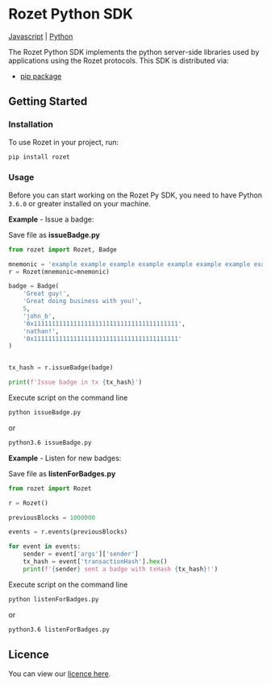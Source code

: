 # Rozet Python SDK

[Javascript](https://github.com/RozetProtocol/rozetJavascriptSdk) | [Python](https://github.com/RozetProtocol/rozetPythonSdk)

The Rozet Python SDK implements the python server-side libraries used by
applications using the Rozet protocols. This SDK is distributed via:

- [pip package](https://pypi.org/project/rozet/)

## Getting Started

### Installation

To use Rozet in your project, run:

```bash
pip install rozet
```

### Usage

Before you can start working on the Rozet Py SDK, you need to have Python
`3.6.0` or greater installed on your machine.

**Example** - Issue a badge:

Save file as **issueBadge.py**

```py
from rozet import Rozet, Badge

mnemonic = 'example example example example example example example example example example example example'
r = Rozet(mnemonic=mnemonic)

badge = Badge(
    'Great guy!',
    'Great doing business with you!',
    5,
    'john_b',
    '0x1111111111111111111111111111111111111111',
    'nathan!',
    '0x1111111111111111111111111111111111111111'
)


tx_hash = r.issueBadge(badge)

print(f'Issue badge in tx {tx_hash}')
```

Execute script on the command line

```bash
python issueBadge.py
```
or
```bash
python3.6 issueBadge.py
```

**Example** - Listen for new badges:

Save file as **listenForBadges.py**

```py
from rozet import Rozet

r = Rozet()

previousBlocks = 1000000

events = r.events(previousBlocks)

for event in events:
    sender = event['args']['sender']
    tx_hash = event['transactionHash'].hex()
    print(f'{sender} sent a badge with txHash {tx_hash}!')
```

Execute script on the command line

```bash
python listenForBadges.py
```
or
```bash
python3.6 listenForBadges.py
```

## Licence
You can view our [licence here](https://github.com/RozetProtocol/rozetPythonSdk/blob/master/LICENSE).
